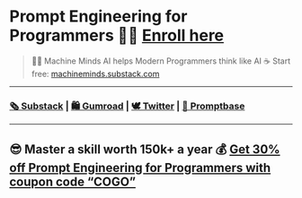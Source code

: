 # Prompt Engineering for Programmers 👨‍💻 [Enroll here](https://app.gumroad.com/checkout?product=gnwst&option=K99aAHd095UKV_uBmn17aA%3D%3D&quantity=1) 
> 🤖🧠 Machine Minds AI helps Modern Programmers think like AI ☕️ Start free: [machineminds.substack.com](https://machineminds.substack.com)
___

### [🗞 Substack](https://machineminds.substack.com/) | [🛍 Gumroad](https://godsol.gumroad.com/) | [🕊 Twitter](https://twitter.com/MachineMindsAI) | [📜 Promptbase](https://promptbase.com/profile/machinemindsai)
___

## 😎 Master a skill worth 150k+ a year 💰 [Get 30% off Prompt Engineering for Programmers with coupon code “COGO”](https://app.gumroad.com/checkout?product=gnwst&option=K99aAHd095UKV_uBmn17aA%3D%3D&quantity=1)




